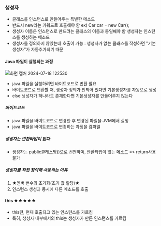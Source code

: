 ### 생성자
- 클래스를 인스턴스로 만들어주는 특별한 메소드
- 반드시 new라는 키워드로 호출해야 함 ex) Car car = new Car();
- 생성자 이름은 인스턴스로 만드려는 클래스의 이름과 동일해야 함
생성자는 인스턴스를 생성하는 메소드
- 생성자를 정의하지 않았는데 호출이 가능 : 생성자가 없는 클래스를 작성하면 "기본생성자"가 자동추가되기 때문
#### Java 파일이 실행되는 과정
![화면 캡처 2024-07-18 122530](https://github.com/user-attachments/assets/1c9f45ae-8faf-4fab-a707-ee37b744a902)
- java 파일을 실행하려면 바이트코드로 변환 필요
- 바이트코드로 변환할 때, 생성자 정의가 안되어 있다면 기본생성자를 자동으로 생성
- else 생성자가 하나라도 존재한다면 기본생성자를 만들어주지 않는다
##### 바이트코드
- java 파일을 바이트코드로 변경한 후 변경된 파일을 JVM에서 실행
- java 파일을 바이트코드로 변경하는 과정을 컴파일
##### 생성자는 반환타입이 없다
- 생성자는 public클래스명()으로 선언하며, 반환타입이 없는 메소드 => return사용 불가
##### 생성자를 직접 정의해 사용하는 이유
1. ★멤버 변수의 초기화(초기 값 할당)★
2. 인스턴스 생성과 동시에 다른 메소드를 호출
#### this ★★★★★
- this란, 현재 호출되고 있는 인스턴스를 가르킴
- 특히, 생성자 내부에서의 this는 생성자가 만든 인스턴스를 가르킴
